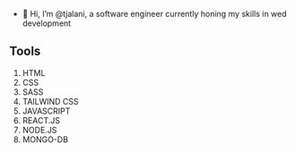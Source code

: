 - 👋 Hi, I’m @tjalani, a software engineer currently honing my skills in wed development

## Tools

1. HTML 
2. CSS
3. SASS
4. TAILWIND CSS
5. JAVASCRIPT
6. REACT.JS
7. NODE.JS
8. MONGO-DB





<!---
tjalani/tjalani is a ✨ special ✨ repository because its `README.md` (this file) appears on your GitHub profile.
You can click the Preview link to take a look at your changes.
--->
